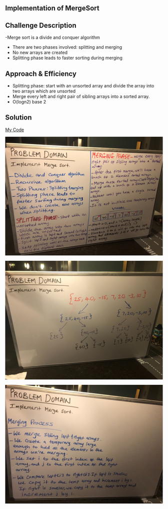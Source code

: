 ## Implementation of MergeSort

## Challenge Description
-Merge sort is a divide and conquer algorithm
- There are two phases involved: splitting and merging
- No new arrays are created
- Splitting phase leads to faster sorting during merging

## Approach & Efficiency
- Splitting phase: start with an unsorted array and divide the array into two arrays which are unsorted
- Merge every left and right pair of sibling arrays into a sorted array.
- O(logn2) base 2

## Solution
[My Code](https://github.com/jjblues86/data-structures-and-algorithms-/blob/master/datastructures/src/main/java/MergeSort.java)

![](../assets/MergeSort.jpg)

![](../assets/MergeSort2.jpg)


![](../assets/MergeSort3.jpg)


